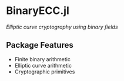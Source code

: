# BinaryECC.jl

*Elliptic curve cryptography using binary fields*

## Package Features
- Finite binary arithmetic
- Elliptic curve arithmetic
- Cryptographic primitives
